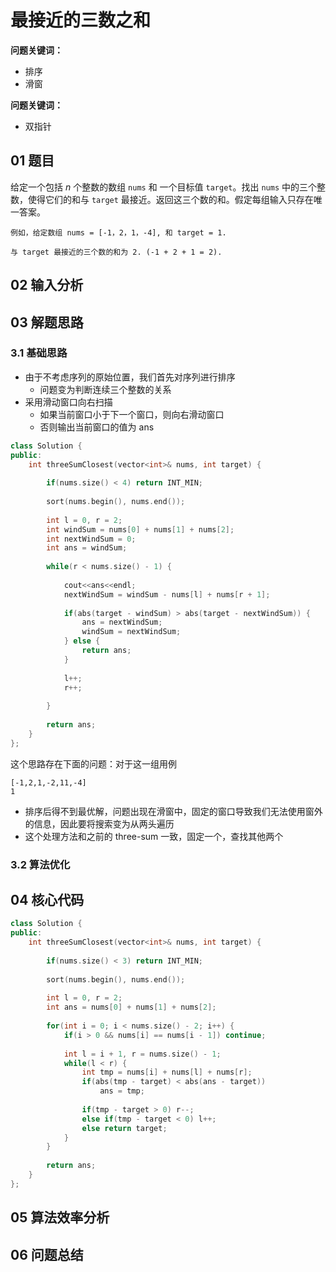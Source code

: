 # 最接近的三数之和

**问题关键词：**

- 排序
- 滑窗

**问题关键词：**

- 双指针

## 01 题目

给定一个包括 *n* 个整数的数组 `nums` 和 一个目标值 `target`。找出 `nums` 中的三个整数，使得它们的和与 `target` 最接近。返回这三个数的和。假定每组输入只存在唯一答案。

```
例如，给定数组 nums = [-1，2，1，-4], 和 target = 1.

与 target 最接近的三个数的和为 2. (-1 + 2 + 1 = 2).
```

## 02 输入分析



## 03 解题思路

### 3.1 基础思路

- 由于不考虑序列的原始位置，我们首先对序列进行排序
  - 问题变为判断连续三个整数的关系
- 采用滑动窗口向右扫描
  - 如果当前窗口小于下一个窗口，则向右滑动窗口
  - 否则输出当前窗口的值为 ans

```c++
class Solution {
public:
    int threeSumClosest(vector<int>& nums, int target) {
        
        if(nums.size() < 4) return INT_MIN;
        
        sort(nums.begin(), nums.end());
        
        int l = 0, r = 2;
        int windSum = nums[0] + nums[1] + nums[2];
        int nextWindSum = 0;
        int ans = windSum;
        
        while(r < nums.size() - 1) {
            
            cout<<ans<<endl;
            nextWindSum = windSum - nums[l] + nums[r + 1];
            
            if(abs(target - windSum) > abs(target - nextWindSum)) {
                ans = nextWindSum;
                windSum = nextWindSum;                
            } else {
                return ans;
            }
            
            l++;
            r++;
            
        }
        
        return ans;
    }
};
```



这个思路存在下面的问题：对于这一组用例

```
[-1,2,1,-2,11,-4]
1
```

- 排序后得不到最优解，问题出现在滑窗中，固定的窗口导致我们无法使用窗外的信息，因此要将搜索变为从两头遍历
- 这个处理方法和之前的 three-sum 一致，固定一个，查找其他两个



### 3.2 算法优化



## 04 核心代码

```c++
class Solution {
public:
    int threeSumClosest(vector<int>& nums, int target) {
        
        if(nums.size() < 3) return INT_MIN;
        
        sort(nums.begin(), nums.end());
        
        int l = 0, r = 2;
        int ans = nums[0] + nums[1] + nums[2];
        
        for(int i = 0; i < nums.size() - 2; i++) {
            if(i > 0 && nums[i] == nums[i - 1]) continue;
            
            int l = i + 1, r = nums.size() - 1;
            while(l < r) {
                int tmp = nums[i] + nums[l] + nums[r];
                if(abs(tmp - target) < abs(ans - target))
                    ans = tmp;
                
                if(tmp - target > 0) r--;
                else if(tmp - target < 0) l++;
                else return target;
            }
        }
        
        return ans;
    }
};
```



## 05 算法效率分析



## 06 问题总结

